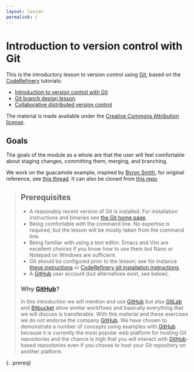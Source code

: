 ```yaml
---
layout: lesson
permalink: /
---
```


# Introduction to version control with Git

This is the introductory lesson to version control
using [Git](https://git-scm.com/), 
based on the [CodeRefinery](https://coderefinery.org/) tutorials:

* [Introduction to version control with Git](https://coderefinery.github.io/git-intro/)
* [Git branch design lesson](https://coderefinery.github.io/git-branch-design/)
* [Collaborative distributed version control](https://coderefinery.github.io/git-collaborative/)

The material is made available under the [Creative Commons Attribution license](https://creativecommons.org/licenses/by/4.0/).


## Goals

The goals of the module as a whole are that the user will feel comfortable
about staging changes, committing them, merging, and branching.

We work on the guacamole
example, inspired by [Byron Smith](http://blog.byronjsmith.com),
for original reference, see [this
thread](https://carpentries.topicbox.com/groups/discuss/Tfe5ac909d5fb476b).
It can also be cloned from [this repo](https://github.com/comp-sci-tools/recipe)



> ## Prerequisites
>
> - A reasonably recent version of Git is installed. For installation
>   instructions and binaries see [the Git home page](https://git-scm.com/).
> - Being comfortable with the command line. No expertise is required, but the
>   lesson will be mostly taken from the command line.
> - Being familiar with using a text editor. Emacs
>   and Vim are excellent choices if you know how to use them but Nano or Notepad
>   on Windows are sufficient.
> - Git should be configured prior to the lesson; see for instance
>   [these instructions](https://comp-sci-tools.github.io/git-intro/helper/git-settings) or 
>   [CodeRefinery git installation instructions](https://coderefinery.github.io/installation/git/).
> - A [GitHub](https://github.com) user account (but alternatives exist, see below).
>
>
> ### Why [GitHub](https://github.com)? 
>
> In this introduction we will mention and use [GitHub](https://github.com) but also
> [GitLab](https://gitlab.com) and [Bitbucket](https://bitbucket.org) allow
> similar workflows and basically everything that we will discuss is transferable. With
> this material and these exercises we do not endorse the company
> [GitHub](https://github.com). We have chosen to demonstrate a number of
> concepts using examples with [GitHub](https://github.com) because it is
> currently the most popular web platform for hosting Git repositories and the chance is high
> that you will interact with [GitHub](https://github.com)-based repositories even if you
> choose to host your Git repository on another platform.
>
{: .prereq}

